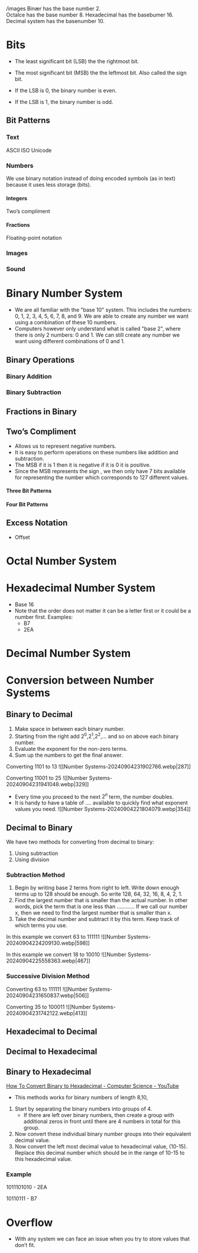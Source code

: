 /images
Binær has the base number 2.                         
Octalce has the base number 8.
Hexadecimal has the basebumer 16.
Decimal system has the basenumber 10.




# Bits
- The least significant bit (LSB) the the rightmost bit.
- The most significant bit (MSB) the the leftmost bit. Also called the sign bit.

- If the LSB is 0, the binary number is even.
- If the LSB is 1, the binary number is odd.



## Bit Patterns
### Text
ASCII
ISO
Unicode

### Numbers
We use binary notation instead of doing encoded symbols (as in text) because it uses less storage (bits).


#### Integers
Two’s compliment

#### Fractions
Floating-point notation


### Images


### Sound


# Binary Number System
- We are all familiar with the "base 10" system. This includes the numbers: 0, 1, 2, 3, 4, 5, 6, 7, 8, and 9. We are able to create any number we want using a combination of these 10 numbers.
- Computers however only understand what is called "base 2", where there is only 2 numbers: 0 and 1. We can still create any number we want using different combinations of 0 and 1.
## Binary Operations

### Binary Addition

### Binary Subtraction

## Fractions in Binary


## Two’s Compliment
- Allows us to represent negative numbers.
- It is easy to perform operations on these numbers like addition and subtraction.
- The MSB if it is 1 then it is negative if it is 0 it is positive.
- Since the MSB represents the sign , we then only have 7 bits available for representing the number which corresponds to 127 different values. 
#### Three Bit Patterns
#### Four Bit Patterns


## Excess Notation
- Offset

# Octal Number System

# Hexadecimal Number System
- Base 16
- Note that the order does not matter it can be a letter first or it could be a number first. Examples:
	- B7
	- 2EA

# Decimal Number System


# Conversion between Number Systems
## Binary to Decimal
1. Make space in between each binary number.
2. Starting from the right add $2^0$,$2^1$,$2^2$,... and so on above each binary number.
3. Evaluate the exponent for the non-zero terms.
4. Sum up the numbers to get the final answer.

Converting 1101 to 13
![[Number Systems-20240904231902766.webp|287]]

Converting 11001 to 25
![[Number Systems-20240904231941048.webp|329]]



- Every time you proceed to the next $2^n$ term, the number doubles.
- It is handy to have a table of .... available to quickly find what exponent values you need.
![[Number Systems-20240904221804079.webp|354]]
## Decimal to Binary
We have two methods for converting from decimal to binary:
1. Using subtraction
2. Using division


### Subtraction Method
1. Begin by writing base 2 terms from right to left. Write down enough terms up to 128 should be enough. So write 128, 64, 32, 16, 8, 4, 2, 1.
2. Find the largest number that is smaller than the actual number. In other words, pick the term that is one less than ............ If we call our number x, then we need to find the largest number that is smaller than x.
3. Take the decimal number and subtract it by this term. Keep track of which terms you use.



In this example we convert 63 to 111111
![[Number Systems-20240904224209130.webp|598]]

In this example we convert 18 to 10010
![[Number Systems-20240904225558363.webp|467]]

### Successive Division Method


Converting 63 to 111111
![[Number Systems-20240904231650837.webp|506]]

Converting 35 to 100011
![[Number Systems-20240904231742122.webp|413]]


## Hexadecimal to Decimal

## Decimal to Hexadecimal 

## Binary to Hexadecimal
[How To Convert Binary to Hexadecimal - Computer Science - YouTube](https://www.youtube.com/watch?v=tSLKOKGQq0Y)
- This methods works for binary numbers of length 8,10,

1. Start by separating the binary numbers into groups of 4.
	 - If there are left over binary numbers, then create a group with additional zeros in front until there are 4 numbers in total for this group.
2. Now convert these individual binary number groups into their equivalent decimal value.
3. Now convert the left most decimal value to hexadecimal value, (10-15). Replace this decimal number which should be in the range of 10-15 to this hexadecimal value.
### Example
1011101010 - 2EA

10110111 - B7




# Overflow
- With any system we can face an issue when you try to store values that don’t fit.